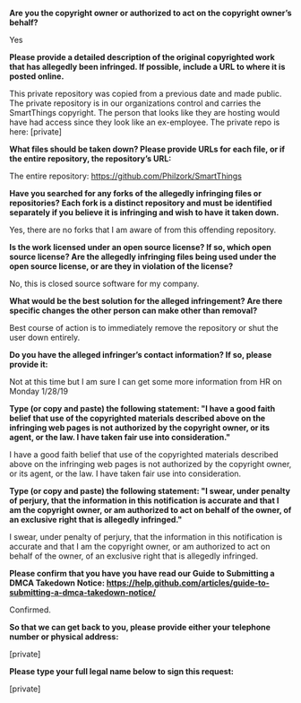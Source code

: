 **Are you the copyright owner or authorized to act on the copyright owner’s behalf?**

Yes

**Please provide a detailed description of the original copyrighted work that has allegedly been infringed. If possible, include a URL to where it is posted online.**

This private repository was copied from a previous date and made public. The private repository is in our organizations control and carries the SmartThings copyright. The person that looks like they are hosting would have had access since they look like an ex-employee. The private repo is here: [private]

**What files should be taken down? Please provide URLs for each file, or if the entire repository, the repository’s URL:**

The entire repository: https://github.com/Philzork/SmartThings

**Have you searched for any forks of the allegedly infringing files or repositories? Each fork is a distinct repository and must be identified separately if you believe it is infringing and wish to have it taken down.**

Yes, there are no forks that I am aware of from this offending repository.

**Is the work licensed under an open source license? If so, which open source license? Are the allegedly infringing files being used under the open source license, or are they in violation of the license?**

No, this is closed source software for my company.

**What would be the best solution for the alleged infringement? Are there specific changes the other person can make other than removal?**

Best course of action is to immediately remove the repository or shut the user down entirely.

**Do you have the alleged infringer’s contact information? If so, please provide it:**

Not at this time but I am sure I can get some more information from HR on Monday 1/28/19

**Type (or copy and paste) the following statement: "I have a good faith belief that use of the copyrighted materials described above on the infringing web pages is not authorized by the copyright owner, or its agent, or the law. I have taken fair use into consideration."**

I have a good faith belief that use of the copyrighted materials described above on the infringing web pages is not authorized by the copyright owner, or its agent, or the law. I have taken fair use into consideration.

**Type (or copy and paste) the following statement: "I swear, under penalty of perjury, that the information in this notification is accurate and that I am the copyright owner, or am authorized to act on behalf of the owner, of an exclusive right that is allegedly infringed."**

I swear, under penalty of perjury, that the information in this notification is accurate and that I am the copyright owner, or am authorized to act on behalf of the owner, of an exclusive right that is allegedly infringed.

**Please confirm that you have you have read our Guide to Submitting a DMCA Takedown Notice: https://help.github.com/articles/guide-to-submitting-a-dmca-takedown-notice/**

Confirmed.

**So that we can get back to you, please provide either your telephone number or physical address:**

[private]

**Please type your full legal name below to sign this request:**

[private]
